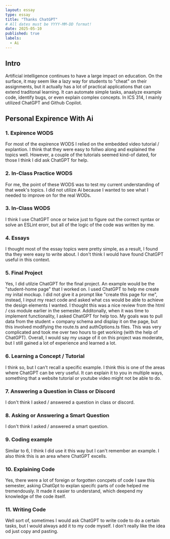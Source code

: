 ```yaml
---
layout: essay
type: essay
title: "Thanks ChatGPT"
# All dates must be YYYY-MM-DD format!
date: 2025-05-10
published: true
labels:
  - Ai
---
```


<!-- <img width="200px" class="rounded float-start pe-4" src="../img/difficulty/degree_difficulty.jpg"> -->

## Intro 

Artificial intelligence continues to have a large impact on education. On the surface, it may seem like a lazy way for students to "cheat" on their assignments, but it actually has a lot of practical applications that can extend traditonal learning. It can automate simple tasks, anaalyze example code, identify bugs, or even explain complex concepts. In ICS 314, I mainly utilized ChatGPT and Github Copilot. 

## Personal Expirence With Ai

### 1. Expirence WODS

For most of the expirence WODS I relied on the embedded video tutorial / explantion. I think that they were easy to follwo along and explained the topics well. However, a couple of the tutorials seemed kind-of dated, for those I think I did ask ChatGPT for help.

### 2. In-Class Practice WODS

For me, the point of these WODS was to test my current understanding of that week's topics. I did not utilize Ai because I wanted to see what I needed to improve on for the real WODs.

### 3. In-Class WODS

I think I use ChatGPT once or twice just to figure out the correct syntax or solve an ESLint erorr, but all of the logic of the code was written by me. 

### 4. Essays

I thought most of the essay topics were pretty simple, as a result, I found tha they were easy to write about. I don't think I would have found ChatGPT useful in this context.

### 5. Final Project 

Yes, I did utilzie ChatGPT for the final project. An example would be the "student-home page" that I worked on. I used ChatGPT to help me create my inital mockup. I did not give it a prompt like "create this page for me", instead, I input my react code and asked what css would be able to achieve the design elements I wanted. I thought this was a nice review from the html / css module earlier in the semester. Additonally, when it was time to implement functionality, I asked ChatGPT for help too. My goals was to pull data from the student + company schema and display it on the page, but this involved modifying the route.ts and authOptions.ts files. This was very complicated and took me over two hours to get working (with the help of ChatGPT). Overall, I would say my usage of it on this project was moderate, but I still gained a lot of experience and learned a lot. 

### 6. Learning a Concept / Tutorial 

I think so, but I can't recall a specific example. I think this is one of the areas where ChatGPT can be very useful. It can explain it to you in multiple ways, something that a website tutorial or youtube video might not be able to do. 

### 7. Answering a Question in Class or Discord

I don't think I asked / answered a question in class or discord.

### 8. Asking or Answering a Smart Question 

I don't think I asked / answered a smart question.

### 9. Coding example 

Similar to 6, I think I did use it this way but I can't remember an example. I also think this is an area where ChatGPT excells. 

### 10. Explaining Code

Yes, there were a lot of foreign or forgotten concpets of code I saw this semester, asking ChatGpt to explan specifc parts of code helped me tremendously. It made it easier to understand, which deepend my knowledge of the code itself.

### 11. Writing Code

Well sort of, sometimes I would ask ChatGPT to write code to do a certain tasks, but I would always add it to my code myself. I don't really like the idea od just copy and pasting.






